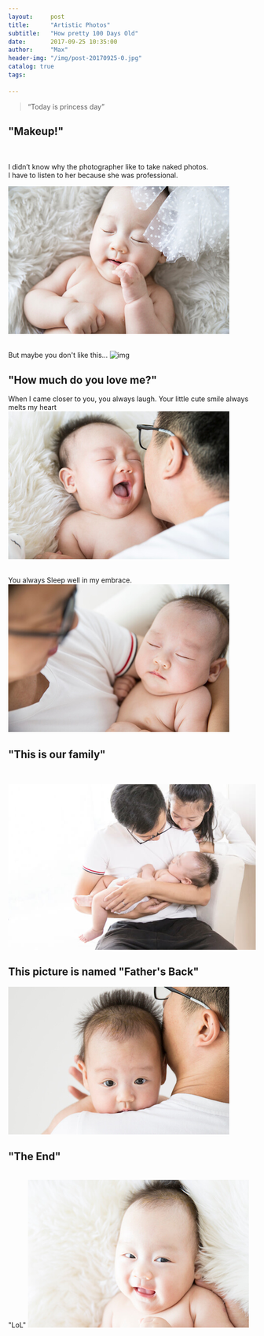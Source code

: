 ```yaml
---
layout:     post
title:      "Artistic Photos"
subtitle:   "How pretty 100 Days Old"
date:       2017-09-25 10:35:00
author:     "Max"
header-img: "/img/post-20170925-0.jpg"
catalog: true
tags:

---
```


> “Today is princess day”


## "Makeup!"  


<br>
<br>I didn’t know why the photographer like to take naked photos. 
<br>I have to listen to her because she was professional. 

![img](/img/post-20170925-1.jpg)

<br>But maybe you don't like this...
![img](/img/post-20170925-2.jpg)


## "How much do you love me?" 

When I came closer to you, you always laugh. Your little cute smile always melts my heart
![img](/img/post-20170925-3.jpg)

<br>You always Sleep well in my embrace.
![img](/img/post-20170925-4.jpg)

## "This is our family" 
<br>

![img](/img/post-20170925-5.jpg)


## This picture is named "Father's Back"


![img](/img/post-20170925-6.jpg)


## "The End" 
<br>"LoL" 
![img](/img/post-20170925-7.jpg)


